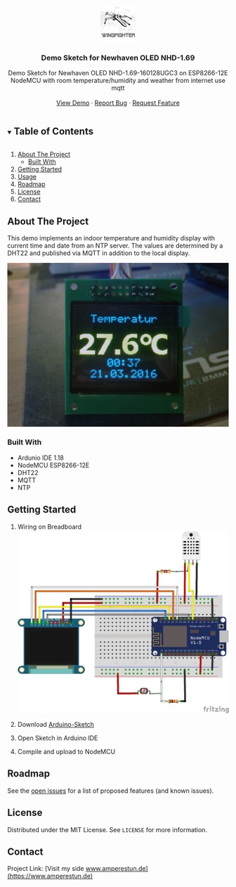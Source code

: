 <!--
MARKDOWN LINKS & IMAGES - Definition siehe unten
[![Forks][forks-shield]][forks-url]
[![Stargazers][stars-shield]][stars-url]
[![Issues][issues-shield]][issues-url]
[![MIT License][license-shield]][license-url]
[![LinkedIn][linkedin-shield]][linkedin-url]
-->


<!-- PROJECT LOGO -->
<br />
<p align="center">
  <a href="https://github.com/wingfighter/ESP8266_OLED_NHD-1.69-160128UGC3">
    <img src="images/logo.png" alt="Logo" width="80" height="80">
  </a>

  <h3 align="center">Demo Sketch for Newhaven OLED NHD-1.69</h3>

  <p align="center">
    Demo Sketch for Newhaven OLED NHD-1.69-160128UGC3 on ESP8266-12E NodeMCU with room temperature/humidity and weather from internet use mqtt
    <br />
    <br />
    <a href="https://github.com/wingfighter/ESP8266_OLED_NHD-1.69-160128UGC3">View Demo</a>
    ·
    <a href="https://github.com/wingfighter/ESP8266_OLED_NHD-1.69-160128UGC3/issues">Report Bug</a>
    ·
    <a href="https://github.com/wingfighter/ESP8266_OLED_NHD-1.69-160128UGC3/issues">Request Feature</a>
  </p>
</p>



<!-- TABLE OF CONTENTS -->
<details open="open">
  <summary><h2 style="display: inline-block">Table of Contents</h2></summary>
  <ol>
    <li>
      <a href="#about-the-project">About The Project</a>
      <ul>
        <li><a href="#built-with">Built With</a></li>
      </ul>
    </li>
    <li>
      <a href="#getting-started">Getting Started</a>
    </li>
    <li><a href="#usage">Usage</a></li>
    <li><a href="#roadmap">Roadmap</a></li>
    <li><a href="#license">License</a></li>
    <li><a href="#contact">Contact</a></li>
  </ol>
</details>



<!-- ABOUT THE PROJECT -->
## About The Project

This demo implements an indoor temperature and humidity display with current time and date from an NTP server.
The values are determined by a DHT22 and published via MQTT in addition to the local display.

[![Product Name Screen Shot][product-screenshot]](https://www.amperestun.de)


### Built With

* []() Ardunio IDE 1.18 
* []() NodeMCU ESP8266-12E
* []() DHT22
* []() MQTT
* []() NTP



<!-- GETTING STARTED -->
## Getting Started
1. Wiring on Breadboard ![Product Name Screen Shot][breadboard]


1. Download [Arduino-Sketch](https://github.com/wingfighter/ESP8266_OLED_NHD-1.69-160128UGC3/blob/master/NHD-1.69-160128UGC3_ESP8266_Temp_Hum/NHD-1.69-160128UGC3_ESP8266_Temp_Hum.ino)

2. Open Sketch in Arduino IDE
3. Compile and upload to NodeMCU

<!-- ROADMAP -->
## Roadmap

See the [open issues](https://github.com/wingfighter/ESP8266_OLED_NHD-1.69-160128UGC3/issues) for a list of proposed features (and known issues).


<!-- LICENSE -->
## License

Distributed under the MIT License. See `LICENSE` for more information.


<!-- CONTACT -->
## Contact


Project Link: [Visit my side www.amperestun.de](https://www.amperestun.de)



<!-- MARKDOWN LINKS & IMAGES -->
<!-- https://www.markdownguide.org/basic-syntax/#reference-style-links -->
[license-url]: https://github.com/github_username/repo/blob/master/LICENSE.txt
[product-screenshot]: images/C73064BF-917F-4002-BE14-3DAA1E7793B3.png
[breadboard]: ESP8266_OLED_DHT22.png 